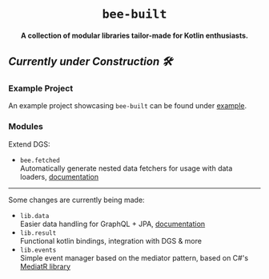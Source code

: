 <h1 align="center">
  <br>
  <code>bee-built</code>
  <br>
</h1>

<h4 align="center">A collection of modular libraries tailor-made for Kotlin enthusiasts.</h4>

## *Currently under Construction 🛠️*

### Example Project

An example project showcasing `bee-built` can be found under [example](./example/README.md).

### Modules

Extend DGS:

* `bee.fetched`      
  Automatically generate nested data fetchers for usage with data loaders, [documentation](./bee.fetched/README.md)

---

Some changes are currently being made:

* `lib.data`      
  Easier data handling for GraphQL + JPA, [documentation](./lib.data/README.md)
* `lib.result`      
  Functional kotlin bindings, integration with DGS & more      
* `lib.events`       
  Simple event manager based on the mediator pattern, based on C#'s [MediatR library](https://github.com/jbogard/MediatR)

